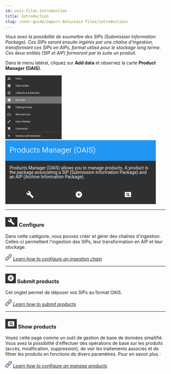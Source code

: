 ```yaml
---
id: oais-files-introduction
title: Introduction
slug: /user-guide/import-data/oais-files/introduction/
---
```


_Vous avez la possibilité de soumettre des SIPs (Submission Information Package). Ces SIPs seront ensuite ingérés par une chaîne d'ingestion, transformant ces SIPs en AIPs, format utilisé pour le stockage long terme. Ces deux entités (SIP et AIP) formeront par la suite un produit._

Dans le menu latéral, cliquez sur **Add data** et observez la carte **Product Manager (OAIS)**.

<img src="/images/user-documentation/regards-icons/admin/menu-add-data.png" height="200"/>
<img src="/images/user-documentation/4_1-ingest/ingest-card.png" height="200"/>

---

### <img src="/images/user-documentation/regards-icons/admin/configure.png" alt="configure" height="30"/> Configure

Dans cette catégorie, vous pouvez créer et gérer des chaînes d'ingestion. Celles-ci permettent l'ingestion des SIPs, leur transformation en AIP et leur stockage.

<img src="/images/user-documentation/doc-icons/link.png" alt="link" height="20"/> <i><a href="../configure-ingestion-chains/">Learn how to configure an ingestion chain</a></i>

---

### <img src="/images/user-documentation/regards-icons/admin/add.png" alt="add" height="30"/> Submit products

Cet onglet permet de déposer vos SIPs au format OAIS.

<img src="/images/user-documentation/doc-icons/link.png" alt="link" height="20"/> <i><a href="../submit-products/">Learn how to submit products</a></i>

---

### <img src="/images/user-documentation/regards-icons/admin/monitor.png" alt="monitor" height="30"/> Show products

Voyez cette page comme un outil de gestion de base de données simplifié. Vous avez la possibilité d'effectuer des opérations de base sur les produits (accès, modification, suppression), de voir les traitements associés et de filtrer les produits en fonctions de divers paramètres. Pour en savoir plus :

<img src="/images/user-documentation/doc-icons/link.png" alt="link" height="20"/> <i><a href="../manage-products/">Learn how to configure an manage products</a></i>